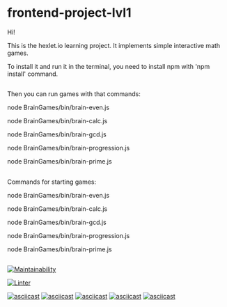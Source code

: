 # frontend-project-lvl1

Hi!


This is the hexlet.io learning project. It implements simple interactive math games.

To install it and run it in the terminal, you need to install npm with 'npm install' command.

##

Then you can run games with that commands:

node BrainGames/bin/brain-even.js 

node BrainGames/bin/brain-calc.js 

node BrainGames/bin/brain-gcd.js 

node BrainGames/bin/brain-progression.js 

node BrainGames/bin/brain-prime.js 

##

Commands for starting games:

node BrainGames/bin/brain-even.js 

node BrainGames/bin/brain-calc.js 

node BrainGames/bin/brain-gcd.js 

node BrainGames/bin/brain-progression.js 

node BrainGames/bin/brain-prime.js 

##

[![Maintainability](https://api.codeclimate.com/v1/badges/a99a88d28ad37a79dbf6/maintainability)](https://codeclimate.com/github/eilmoon/frontend-project-lvl1)

[![Linter](https://github.com/eilmoon/frontend-project-lvl1/workflows/Linter_starter/badge.svg)](https://github.com/eilmoon/frontend-project-lvl1/actions)

[![asciicast](https://asciinema.org/a/b9pwYHM7Dy5ox3UYx2Mun5ZOH.svg)](https://asciinema.org/a/b9pwYHM7Dy5ox3UYx2Mun5ZOH)
[![asciicast](https://asciinema.org/a/363435.svg)](https://asciinema.org/a/363435)
[![asciicast](https://asciinema.org/a/363561.svg)](https://asciinema.org/a/363561)
[![asciicast](https://asciinema.org/a/363699.svg)](https://asciinema.org/a/363699)
[![asciicast](https://asciinema.org/a/363734.svg)](https://asciinema.org/a/363734)
